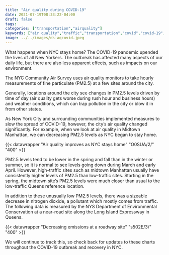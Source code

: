 ```yaml
---
title: "Air quality during COVID-19"
date: 2021-07-19T08:33:22-04:00
draft: false
tags: 
categories: ["transportation","airquality"]
keywords: ["air quality","traffic","transportation","covid","covid-19","coronavirus","air pollution", "lungs","breathing"]
image: ../../images/ds-aqcovid.jpeg
---
```


What happens when NYC stays home? The COVID-19 pandemic upended the lives of all New Yorkers. The outbreak has affected many aspects of our daily life, but there are also less apparent effects, such as impacts on our environment.

The NYC Community Air Survey uses air quality monitors to take hourly measurements of fine particulate (PM2.5) at a few sites around the city.

Generally, locations around the city see changes in PM2.5 levels driven by time of day (air quality gets worse during rush hour and business hours) and weather conditions, which can trap pollution in the city or blow it in from other states.

As New York City and surrounding communities implemented measures to slow the spread of COVID-19, however, the city’s air quality changed significantly. For example, when we look at air quality in Midtown Manhattan, we can decreasing PM2.5 levels as NYC began to stay home.

{{< datawrapper "Air quality improves as NYC stays home" "O0SUA/2/" "400" >}}

PM2.5 levels tend to be lower in the spring and fall than in the winter or summer, so it is normal to see levels going down during March and early April. However, high-traffic sites such as midtown Manhattan usually have consistently higher levels of PM2.5 than low-traffic sites. Starting in the spring, the midtown site’s PM2.5 levels were much closer than usual to the low-traffic Queens reference location.

In addition to these unusually low PM2.5 levels, there was a sizeable decrease in nitrogen dioxide, a pollutant which mostly comes from traffic. The following data is measured by the NYS Department of Environmental Conservation at a near-road site along the Long Island Expressway in Queens.

{{< datawrapper "Decreasing emissions at a roadway site" "s502E/3/" "400" >}}

We will continue to track this, so check back for updates to these charts throughout the COVID-19 outbreak and recovery in NYC.

